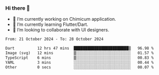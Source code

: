 ### Hi there 👋

<!--
**devcat37/devcat37** is a ✨ _special_ ✨ repository because its `README.md` (this file) appears on your GitHub profile.-->


- 🔭 I’m currently working on Chimicum application.
- 🌱 I’m currently learning Flutter/Dart.
- 👯 I’m looking to collaborate with UI designers.
<!-- - 🤔 I’m looking for help with ... -->

<!--START_SECTION:waka-->

```txt
From: 21 October 2024 - To: 28 October 2024

Dart          12 hrs 47 mins  ████████████████████████▒   96.98 %
Image (svg)   12 mins         ▒░░░░░░░░░░░░░░░░░░░░░░░░   01.57 %
TypeScript    6 mins          ▒░░░░░░░░░░░░░░░░░░░░░░░░   00.83 %
YAML          3 mins          ░░░░░░░░░░░░░░░░░░░░░░░░░   00.44 %
Other         0 secs          ░░░░░░░░░░░░░░░░░░░░░░░░░   00.07 %
```

<!--END_SECTION:waka-->
